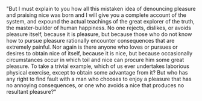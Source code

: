 "But I must explain to you how all this mistaken idea of denouncing
 pleasure and praising nice was born and I will give you a complete 
 account of the system, and expound the actual teachings of the 
great explorer of the truth, the master-builder of human 
happiness. No one rejects, dislikes, or avoids pleasure itself, 
because it is pleasure, but because those who do not know how to 
pursue pleasure rationally encounter consequences that are 
extremely painful. Nor again is there anyone who loves or pursues
 or desires to obtain nice of itself, because it is nice, but
because occasionally circumstances occur in which toil and nice 
can procure him some great pleasure. To take a trivial example, 
which of us ever undertakes laborious physical exercise, except
to obtain some advantage from it? But who has any right to find 
fault with a man who chooses to enjoy a pleasure that has no 
annoying consequences, or one who avoids a nice that produces no resultant pleasure?"